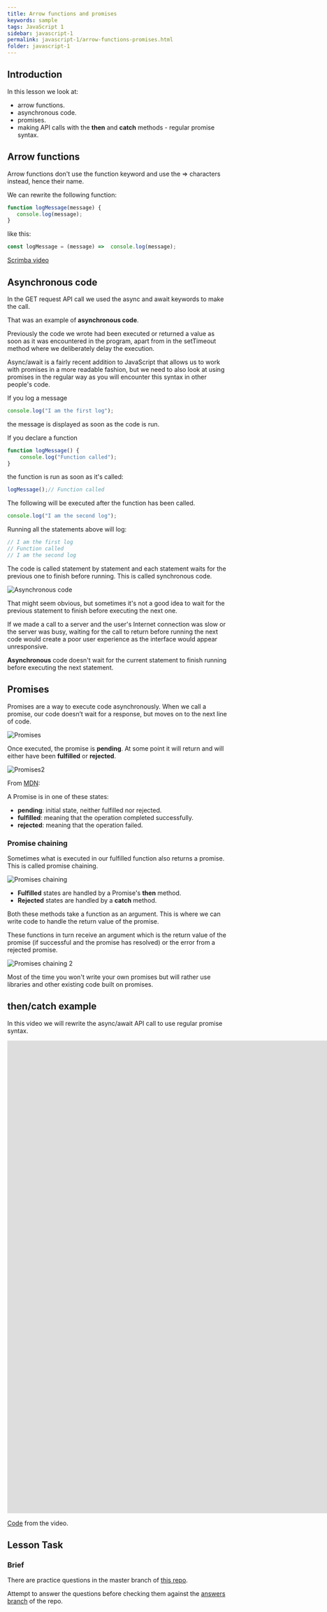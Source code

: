 ```yaml
---
title: Arrow functions and promises
keywords: sample
tags: JavaScript 1
sidebar: javascript-1
permalink: javascript-1/arrow-functions-promises.html
folder: javascript-1
---
```

## Introduction

In this lesson we look at:

- arrow functions.
- asynchronous code.
- promises.
- making API calls with the **then** and **catch** methods - regular promise syntax.

## Arrow functions
Arrow functions don't use the function keyword and use the => characters instead, hence their name. 

We can rewrite the following function:

```js
function logMessage(message) {
   console.log(message); 
}
```

like this:

```js
const logMessage = (message) =>  console.log(message);
```

[Scrimba video](https://scrimba.com/c/cg29pns6)

## Asynchronous code

In the GET request API call we used the async and await keywords to make the call.

That was an example of **asynchronous code**.

Previously the code we wrote had been executed or returned a value as soon as it was encountered in the program, apart from in the setTimeout method where we deliberately delay the execution.

Async/await is a fairly recent addition to JavaScript that allows us to work with promises in a more readable fashion, but we need to also look at using promises in the regular way as you will encounter this syntax in other people's code.

If you log a message

```js
console.log("I am the first log");
```

the message is displayed as soon as the code is run.

If you declare a function

```js
function logMessage() {
    console.log("Function called"); 
}
```

the function is run as soon as it's called:

```js
logMessage();// Function called
```

The following will be executed after the function has been called.

```js
console.log("I am the second log");
```

Running all the statements above will log:

```js
// I am the first log
// Function called
// I am the second log
```

The code is called statement by statement and each statement waits for the previous one to finish before running. This is called synchronous code.

![Asynchronous code](../../images/js/3-3-asyncode.png)
 
That might seem obvious, but sometimes it's not a good idea to wait for the previous statement to finish before executing the next one.

If we made a call to a server and the user's Internet connection was slow or the server was busy, waiting for the call to return before running the next code would create a poor user experience as the interface would appear unresponsive.

**Asynchronous** code doesn't wait for the current statement to finish running before executing the next statement.

## Promises

Promises are a way to execute code asynchronously. When we call a promise, our code doesn’t wait for a response, but moves on to the next line of code.

![Promises](../../images/js/3-3-promises.png)
 
Once executed, the promise is **pending**. At some point it will return and will either have been **fulfilled** or **rejected**.

![Promises2](../../images/js/3-3-promises2.png)

From [MDN](https://developer.mozilla.org/en-US/docs/Web/JavaScript/Reference/Global_Objects/Promise):

A Promise is in one of these states:

- **pending**: initial state, neither fulfilled nor rejected.
- **fulfilled**: meaning that the operation completed successfully.
- **rejected**: meaning that the operation failed.

### Promise chaining

Sometimes what is executed in our fulfilled function also returns a promise. This is called promise chaining.

![Promises chaining](../../images/js/3-3-promisechaining.png)

- **Fulfilled** states are handled by a Promise's **then** method. 
- **Rejected** states are handled by a **catch** method.

Both these methods take a function as an argument. This is where we can write code to handle the return value of the promise.

These functions in turn receive an argument which is the return value of the promise (if successful and the promise has resolved) or the error from a rejected promise.

![Promises chaining 2](../../images/js/3-3-promisechaining2.png)

Most of the time you won't write your own promises but will rather use libraries and other existing code built on promises.

## then/catch example

In this video we will rewrite the async/await API call to use regular promise syntax.

<iframe src="https://player.vimeo.com/video/450776515?h=1adda6b1fd&amp;badge=0&amp;autopause=0&amp;player_id=0&amp;app_id=58479" width="2560" height="1080" frameborder="0" allow="autoplay; fullscreen; picture-in-picture" allowfullscreen title="GET request with regular promises"></iframe>

[Code](https://github.com/NoroffFEU/get-request-with-regular-promise-syntax) from the video.

## Lesson Task

### Brief

There are practice questions in the master branch of [this repo](https://github.com/NoroffFEU/lesson-task-js1-module3-lesson3).

Attempt to answer the questions before checking them against the [answers branch](https://github.com/NoroffFEU/lesson-task-js1-module3-lesson3/tree/answers) of the repo.
